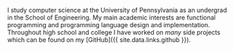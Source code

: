 I study computer science at the University of Pennsylvania as an undergrad in the School of Engineering. My main academic interests are functional programming and programming language design and implementation. Throughout high school and college I have worked on _many_ side projects which can be found on my [GitHub]({{ site.data.links.github }}).
